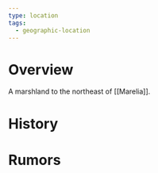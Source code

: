 ```yaml
---
type: location
tags:
  - geographic-location
---
```

# Overview
A marshland to the northeast of [[Marelia]].

# History

# Rumors
